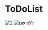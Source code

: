 # ToDoList

![2](https://github.com/DorSonego/ToDoList/assets/118439273/af2acc5b-b891-416e-890b-e923f131232c)
![ללא שם](https://github.com/DorSonego/ToDoList/assets/118439273/7935460a-a956-4ebd-8a95-7498bf8a1126)

